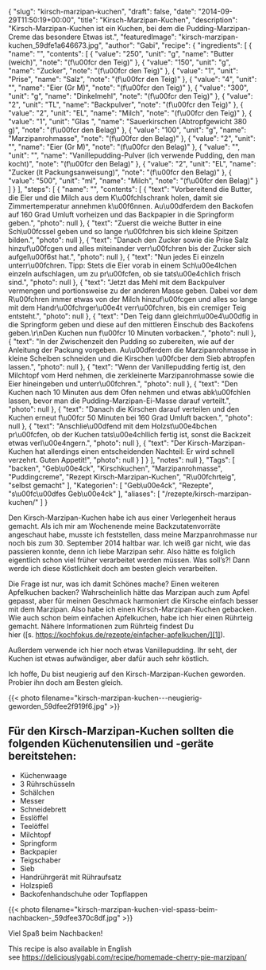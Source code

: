 {
    "slug": "kirsch-marzipan-kuchen",
    "draft": false,
    "date": "2014-09-29T11:50:19+00:00",
    "title": "Kirsch-Marzipan-Kuchen",
    "description": "Kirsch-Marzipan-Kuchen ist ein Kuchen, bei dem die Pudding-Marzipan-Creme das besondere Etwas ist.",
    "featuredImage": "kirsch-marzipan-kuchen_59dfe1a646673.jpg",
    "author": "Gabi",
    "recipe": {
        "ingredients": [
            {
                "name": "",
                "contents": [
                    {
                        "value": "250",
                        "unit": "g",
                        "name": "Butter (weich)",
                        "note": "(f\u00fcr den Teig)"
                    },
                    {
                        "value": "150",
                        "unit": "g",
                        "name": "Zucker",
                        "note": "(f\u00fcr den Teig)"
                    },
                    {
                        "value": "1",
                        "unit": "Prise",
                        "name": "Salz",
                        "note": "(f\u00fcr den Teig)"
                    },
                    {
                        "value": "4",
                        "unit": "",
                        "name": "Eier (Gr M)",
                        "note": "(f\u00fcr den Teig)"
                    },
                    {
                        "value": "300",
                        "unit": "g",
                        "name": "Dinkelmehl",
                        "note": "(f\u00fcr den Teig)"
                    },
                    {
                        "value": "2",
                        "unit": "TL",
                        "name": "Backpulver",
                        "note": "(f\u00fcr den Teig)"
                    },
                    {
                        "value": "2",
                        "unit": "EL",
                        "name": "Milch",
                        "note": "(f\u00fcr den Teig)"
                    },
                    {
                        "value": "1",
                        "unit": "Glas ",
                        "name": "Sauerkirschen (Abtropfgewicht 380 g)",
                        "note": "(f\u00fcr den Belag)"
                    },
                    {
                        "value": "100",
                        "unit": "g",
                        "name": "Marzipanrohmasse",
                        "note": "(f\u00fcr den Belag)"
                    },
                    {
                        "value": "2",
                        "unit": "",
                        "name": "Eier (Gr M)",
                        "note": "(f\u00fcr den Belag)"
                    },
                    {
                        "value": "",
                        "unit": "",
                        "name": "Vanillepudding-Pulver (ich verwende Pudding, den man kocht)",
                        "note": "(f\u00fcr den Belag)"
                    },
                    {
                        "value": "2",
                        "unit": "EL",
                        "name": "Zucker (lt Packungsanweisung)",
                        "note": "(f\u00fcr den Belag)"
                    },
                    {
                        "value": "500",
                        "unit": "ml",
                        "name": "Milch",
                        "note": "(f\u00fcr den Belag)"
                    }
                ]
            }
        ],
        "steps": [
            {
                "name": "",
                "contents": [
                    {
                        "text": "Vorbereitend die Butter, die Eier und die Milch aus dem K\u00fchlschrank holen, damit sie Zimmertemperatur annehmen k\u00f6nnen. Au\u00dferdem den Backofen auf 160 Grad Umluft vorheizen und das Backpapier in die Springform geben.",
                        "photo": null
                    },
                    {
                        "text": "Zuerst die weiche Butter in eine Sch\u00fcssel geben und so lange r\u00fchren bis sich kleine Spitzen bilden.",
                        "photo": null
                    },
                    {
                        "text": "Danach den Zucker sowie die Prise Salz hinzuf\u00fcgen und alles miteinander verr\u00fchren bis der Zucker sich aufgel\u00f6st hat.",
                        "photo": null
                    },
                    {
                        "text": "Nun jedes Ei einzeln unterr\u00fchren. Tipp: Stets die Eier vorab in einem Sch\u00e4lchen einzeln aufschlagen, um zu pr\u00fcfen, ob sie tats\u00e4chlich frisch sind.",
                        "photo": null
                    },
                    {
                        "text": "Jetzt das Mehl mit dem Backpulver vermengen und portionsweise zu der anderen Masse geben. Dabei vor dem R\u00fchren immer etwas von der Milch hinzuf\u00fcgen und alles so lange mit dem Handr\u00fchrger\u00e4t verr\u00fchren, bis ein cremiger Teig entsteht.",
                        "photo": null
                    },
                    {
                        "text": "Den Teig dann gleichm\u00e4\u00dfig in die Springform geben und diese auf den mittleren Einschub des Backofens geben.\r\nDen Kuchen nun f\u00fcr 10 Minuten vorbacken.",
                        "photo": null
                    },
                    {
                        "text": "In der Zwischenzeit den Pudding so zubereiten, wie auf der Anleitung der Packung vorgeben. Au\u00dferdem die Marzipanrohmasse in kleine Scheiben schneiden und die Kirschen \u00fcber dem Sieb abtropfen lassen.",
                        "photo": null
                    },
                    {
                        "text": "Wenn der Vanillepudding fertig ist, den Milchtopf vom Herd nehmen, die zerkleinerte Marzipanrohmasse sowie die Eier hineingeben und unterr\u00fchren.",
                        "photo": null
                    },
                    {
                        "text": "Den Kuchen nach 10 Minuten aus dem Ofen nehmen und etwas abk\u00fchlen lassen, bevor man die Pudding-Marzipan-Ei-Masse darauf verteilt.",
                        "photo": null
                    },
                    {
                        "text": "Danach die Kirschen darauf verteilen und den Kuchen erneut f\u00fcr 50 Minuten bei 160 Grad Umluft backen.",
                        "photo": null
                    },
                    {
                        "text": "Anschlie\u00dfend mit dem Holzst\u00e4bchen pr\u00fcfen, ob der Kuchen tats\u00e4chllich fertig ist, sonst die Backzeit etwas verl\u00e4ngern.",
                        "photo": null
                    },
                    {
                        "text": "Der Kirsch-Marzipan-Kuchen hat allerdings einen entscheidenden Nachteil: Er wird schnell verzehrt. Guten Appetit!",
                        "photo": null
                    }
                ]
            }
        ],
        "notes": null
    },
    "Tags": [
        "backen",
        "Geb\u00e4ck",
        "Kirschkuchen",
        "Marzipanrohmasse",
        "Puddingcreme",
        "Rezept Kirsch-Marzipan-Kuchen",
        "R\u00fchrteig",
        "selbst gemacht"
    ],
    "Kategorien": [
        "Geb\u00e4ck",
        "Rezepte",
        "s\u00fc\u00dfes Geb\u00e4ck"
    ],
    "aliases": [
        "\/rezepte\/kirsch-marzipan-kuchen\/"
    ]
}

Den Kirsch-Marzipan-Kuchen habe ich aus einer Verlegenheit heraus gemacht. Als ich mir am Wochenende meine Backzutatenvorräte angeschaut habe, musste ich feststellen, dass meine Marzpanrohmasse nur noch bis zum 30. September 2014 haltbar war. Ich weiß gar nicht, wie das passieren konnte, denn ich liebe Marzipan sehr. Also hätte es folglich eigentlich schon viel früher verarbeitet werden müssen. Was soll&#8217;s?! Dann werde ich diese Köstlichkeit doch am besten gleich verarbeiten.

Die Frage ist nur, was ich damit Schönes mache? Einen weiteren Apfelkuchen backen? Wahrscheinlich hätte das Marzipan auch zum Apfel gepasst, aber für meinen Geschmack harmoniert die Kirsche einfach besser mit dem Marzipan. Also habe ich einen Kirsch-Marzipan-Kuchen gebacken. Wie auch schon beim einfachen Apfelkuchen, habe ich hier einen Rührteig gemacht. Nähere Informationen zum Rührteig findest Du hier ([s. https://kochfokus.de/rezepte/einfacher-apfelkuchen/][1]).

Außerdem verwende ich hier noch etwas Vanillepudding. Ihr seht, der Kuchen ist etwas aufwändiger, aber dafür auch sehr köstlich.

Ich hoffe, Du bist neugierig auf den Kirsch-Marzipan-Kuchen geworden. Probier ihn doch am Besten gleich.

 

{{< photo filename="kirsch-marzipan-kuchen---neugierig-geworden_59dfee2f919f6.jpg" >}}

 

## Für den Kirsch-Marzipan-Kuchen sollten die folgenden Küchenutensilien und -geräte bereitstehen:

 * Küchenwaage
 * 3 Rührschüsseln
 * Schälchen
 * Messer
 * Schneidebrett
 * Esslöffel
 * Teelöffel
 * Milchtopf
 * Springform
 * Backpapier
 * Teigschaber
 * Sieb
 * Handrührgerät mit Rühraufsatz
 * Holzspieß
 * Backofenhandschuhe oder Topflappen

 

{{< photo filename="kirsch-marzipan-kuchen-viel-spass-beim-nachbacken-_59dfee370c8df.jpg" >}}

Viel Spaß beim Nachbacken!

 

This recipe is also available in English see <https://deliciouslygabi.com/recipe/homemade-cherry-pie-marzipan/>





 [1]: https://kochfokus.de/rezepte/einfacher-apfelkuchen/ "Einfacher Apfelkuchen"